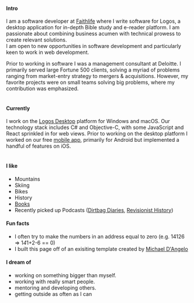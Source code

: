 
#### Intro
I am a software developer at [Faithlife](https://faithlife.com/about) where I write software for Logos, a desktop application for in-depth Bible study and e-reader platform. I am passionate about combining business acumen with technical prowess to create relevant solutions.
<br>
I am open to new opportunities in software development and particularly keen to work in web development.

Prior to working in software I was a management consultant at Deloitte. I primarily served large Fortune 500 clients, solving a myriad of problems ranging from market-entry strategy to mergers & acquisitions. However, my favorite projects were on small teams solving big problems, where my contribution was emphasized.
<br><br>
#### Currently
I work on the [Logos Desktop](https://www.logos.com/why-logos) platform for Windows and macOS. Our technology stack includes C# and Objective-C, with some JavaScript and React sprinkled in for web views. Prior to working on the desktop platform I worked on our free [mobile app](https://www.logos.com/mobile-app), primarily for Android but implemented a handful of features on iOS.
<br><br>
#### I like
- Mountains
- Skiing
- Bikes
- History
- [Books](https://www.goodreads.com/user/show/58062222-nick-burrin)
- Recently picked up Podcasts ([Dirtbag Diaries](https://dirtbagdiaries.com), [Revisionist History](http://revisionisthistory.com))

#### Fun facts

- I often try to make the numbers in an address equal to zero (e.g. 14126 => 1*4*1+2-6 == 0)
- I built this page off of an exisiting template created by [Michael D'Angelo](https://mldangelo.com/)

#### I dream of

- working on something bigger than myself.
- working with really smart people.
- mentoring and developing others.
- getting outside as often as I can
